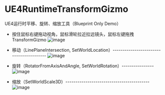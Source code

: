 # UE4RuntimeTransformGizmo
UE4运行时平移、旋转、缩放工具（Blueprint Only Demo）

* 按住鼠标右键拖动视角，鼠标滑轮拉近拉远镜头，鼠标左键拖拽TransformGizmo
![image](https://github.com/robinwood3d/UE4RuntimeTransformGizmo/blob/master/ImagePreview/Overview.gif)

* 移动（LinePlaneIntersection, SetWorldLocation）-----------------------------------------
![image](https://github.com/robinwood3d/UE4RuntimeTransformGizmo/blob/master/ImagePreview/Translation.gif)

* 旋转（RotatorFromAxisAndAngle, SetWorldRotation）----------------
![image](https://github.com/robinwood3d/UE4RuntimeTransformGizmo/blob/master/ImagePreview/Rotation.gif)

* 缩放（SetWorldScale3D）------------------------------------------
![image](https://github.com/robinwood3d/UE4RuntimeTransformGizmo/blob/master/ImagePreview/Scale.gif)


